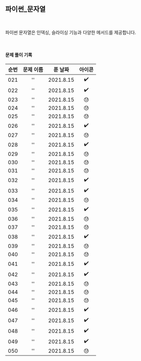 ## 파이썬_문자열

<br>

파이썬 문자열은 인덱싱, 슬라이싱 기능과 다양한 메서드를 제공합니다.

<br>

#### 문제 풀이 기록
| 순번 | 문제 이름 | 푼 날짜 | 아이콘 |
|:----------:|:----------:|:----------:|:----------:|
| 021 | '' |2021.8.15 | ✔️ |
| 022 | '' |2021.8.15 | ✔️ |
| 023 | '' |2021.8.15 | 😓 |
| 024 | '' |2021.8.15 | 😓 |
| 025 | '' |2021.8.15 | 😓 |
| 026 | '' |2021.8.15 | ✔️ |
| 027 | '' |2021.8.15 | 😓 |
| 028 | '' |2021.8.15 | ✔️ |
| 029 | '' |2021.8.15 | 😓 |
| 030 | '' |2021.8.15 | 😓 |
| 031 | '' |2021.8.15 | 😓 |
| 032 | '' |2021.8.15 | ✔️ |
| 033 | '' |2021.8.15 | ✔️ |
| 034 | '' |2021.8.15 | 😓 |
| 035 | '' |2021.8.15 | ✔️ |
| 036 | '' |2021.8.15 | 😓 |
| 037 | '' |2021.8.15 | 😓 |
| 038 | '' |2021.8.15 | ✔️ |
| 039 | '' |2021.8.15 | 😓 |
| 040 | '' |2021.8.15 | 😓 |
| 041 | '' |2021.8.15 | ✔️ |
| 042 | '' |2021.8.15 | ✔️ |
| 043 | '' |2021.8.15 | 😓 |
| 044 | '' |2021.8.15 | 😓 |
| 045 | '' |2021.8.15 | 😓 |
| 046 | '' |2021.8.15 | ✔️ |
| 047 | '' |2021.8.15 | ✔️ |
| 048 | '' |2021.8.15 | ✔️ |
| 049 | '' |2021.8.15 | ✔️ |
| 050 | '' |2021.8.15 | 😓 |
